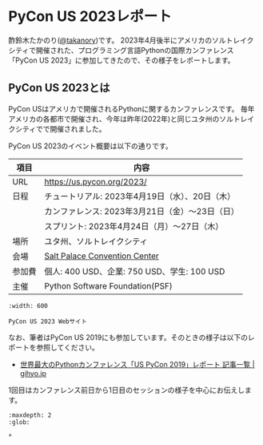 # PyCon US 2023レポート

酢鈴木たかのり([@takanory](https://twitter.com/takanory))です。
2023年4月後半にアメリカのソルトレイクシティで開催された、プログラミング言語Pythonの国際カンファレンス「PyCon US 2023」に参加してきたので、その様子をレポートします。

## PyCon US 2023とは

PyCon USはアメリカで開催されるPythonに関するカンファレンスです。
毎年アメリカの各都市で開催され、今年は昨年(2022年)と同じユタ州のソルトレイクシティでで開催されました。

PyCon US 2023のイベント概要は以下の通りです。

|項目|内容|
|--|--|
|URL|<https://us.pycon.org/2023/>|
|日程|チュートリアル: 2023年4月19日（水）、20日（木）|
| | カンファレンス: 2023年3月21日（金）～23日（日）|
| | スプリント: 2023年4月24日（月）〜27日（木）|
|場所|ユタ州、ソルトレイクシティ|
|会場|[Salt Palace Convention Center](https://www.visitsaltlake.com/salt-palace-convention-center/)|
|参加費|個人: 400 USD、企業: 750 USD、学生: 100 USD|
|主催|Python Software Foundation(PSF)|

```{figure} images/pyconus2023.png
:width: 600

PyCon US 2023 Webサイト
```

なお、筆者はPyCon US 2019にも参加しています。そのときの様子は以下のレポートを参照してください。

* [世界最大のPythonカンファレンス「US PyCon 2019」レポート 記事一覧 | gihyo.jp](https://gihyo.jp/list/group/%E4%B8%96%E7%95%8C%E6%9C%80%E5%A4%A7%E3%81%AEPython%E3%82%AB%E3%83%B3%E3%83%95%E3%82%A1%E3%83%AC%E3%83%B3%E3%82%B9-US-PyCon-2019-%E3%83%AC%E3%83%9D%E3%83%BC%E3%83%88#rt:/news/report/01/us-pycon2019/0001)

1回目はカンファレンス前日から1日目のセッションの様子を中心にお伝えします。

```{toctree}
:maxdepth: 2
:glob:

*
```
